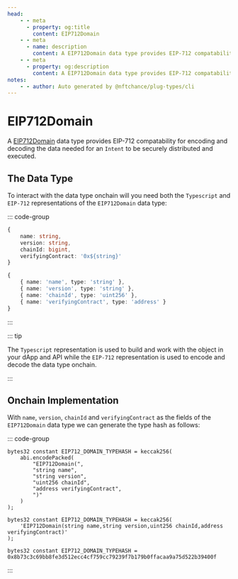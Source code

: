 ```yaml
---
head:
    - - meta
      - property: og:title
        content: EIP712Domain
    - - meta
      - name: description
        content: A EIP712Domain data type provides EIP-712 compatability for encoding and decoding.
    - - meta
      - property: og:description
        content: A EIP712Domain data type provides EIP-712 compatability for encoding and decoding. 
notes:
    - - author: Auto generated by @nftchance/plug-types/cli
---
```


# EIP712Domain

A [EIP712Domain](/generated/base-types/EIP712Domain) data type provides EIP-712 compatability for encoding and decoding the data needed for an `Intent` to be securely distributed and executed. 

## The Data Type

To interact with the data type onchain will you need both the `Typescript` and `EIP-712` representations of the `EIP712Domain` data type: 

::: code-group

``` typescript [Typescript/Javascript]
{
    name: string,
	version: string,
	chainId: bigint,
	verifyingContract: '0x${string}' 
}
```

```typescript [EIP-712]
{
    { name: 'name', type: 'string' },
	{ name: 'version', type: 'string' },
	{ name: 'chainId', type: 'uint256' },
	{ name: 'verifyingContract', type: 'address' } 
}
```

:::

::: tip

The `Typescript` representation is used to build and work with the object in your dApp and API while the `EIP-712` representation is used to encode and decode the data type onchain.

:::

## Onchain Implementation

With `name`, `version`, `chainId` and `verifyingContract` as the fields of the `EIP712Domain` data type we can generate the type hash as follows:

::: code-group

```solidity [Verbose.sol]
bytes32 constant EIP712_DOMAIN_TYPEHASH = keccak256(
    abi.encodePacked(
        "EIP712Domain(",
		"string name",
		"string version",
		"uint256 chainId",
		"address verifyingContract",
        ")"
    )
);
```

```solidity [Inline.sol]
bytes32 constant EIP712_DOMAIN_TYPEHASH = keccak256(
    'EIP712Domain(string name,string version,uint256 chainId,address verifyingContract)'
);
```

```solidity [Hash.sol]
bytes32 constant EIP712_DOMAIN_TYPEHASH = 0x8b73c3c69bb8fe3d512ecc4cf759cc79239f7b179b0ffacaa9a75d522b39400f
```

:::